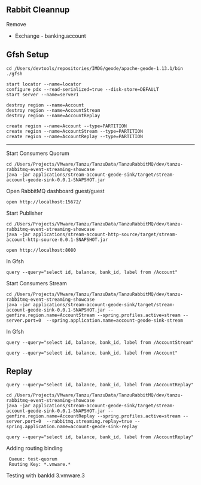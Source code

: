 
## Rabbit Cleannup 

Remove
- Exchange - banking.account

## Gfsh Setup 

```shell
cd /Users/devtools/repositories/IMDG/geode/apache-geode-1.13.1/bin
./gfsh
```

```shell
start locator --name=locator
configure pdx --read-serialized=true --disk-store=DEFAULT
start server --name=server1
```

```shell
destroy region --name=Account
destroy region --name=AccountStream
destroy region --name=AccountReplay
```

```shell
create region --name=Account --type=PARTITION
create region --name=AccountStream --type=PARTITION
create region --name=AccountReplay --type=PARTITION
```

-------------------


Start Consumers Quorum
```shell
cd /Users/Projects/VMware/Tanzu/TanzuData/TanzuRabbitMQ/dev/tanzu-rabbitmq-event-streaming-showcase
java -jar applications/stream-account-geode-sink/target/stream-account-geode-sink-0.0.1-SNAPSHOT.jar
```

Open RabbitMQ dashboard guest/guest
```shell
open http://localhost:15672/
```

Start Publisher

```shell
cd /Users/Projects/VMware/Tanzu/TanzuData/TanzuRabbitMQ/dev/tanzu-rabbitmq-event-streaming-showcase
java -jar applications/stream-account-http-source/target/stream-account-http-source-0.0.1-SNAPSHOT.jar
```


```shell
open http://localhost:8080
```






In Gfsh 

```shell
query --query="select id, balance, bank_id, label from /Account"
```

Start Consumers Stream


```shell
cd /Users/Projects/VMware/Tanzu/TanzuData/TanzuRabbitMQ/dev/tanzu-rabbitmq-event-streaming-showcase
java -jar applications/stream-account-geode-sink/target/stream-account-geode-sink-0.0.1-SNAPSHOT.jar --gemfire.region.name=AccountStream --spring.profiles.active=stream --server.port=0  --spring.application.name=account-geode-sink-stream
```

In Gfsh

```shell
query --query="select id, balance, bank_id, label from /AccountStream"
```


```shell
query --query="select id, balance, bank_id, label from /Account"
```

## Replay

```shell
query --query="select id, balance, bank_id, label from /AccountReplay"
```

```shell
cd /Users/Projects/VMware/Tanzu/TanzuData/TanzuRabbitMQ/dev/tanzu-rabbitmq-event-streaming-showcase
java -jar applications/stream-account-geode-sink/target/stream-account-geode-sink-0.0.1-SNAPSHOT.jar --gemfire.region.name=AccountReplay --spring.profiles.active=stream --server.port=0  --rabbitmq.streaming.replay=true --spring.application.name=account-geode-sink-replay
```


```shell
query --query="select id, balance, bank_id, label from /AccountReplay"
```


Adding routing binding

```
 Queue: test-quorum
 Routing Key: *.vmware.*	
```

Testing with bankId 3.vmware.3